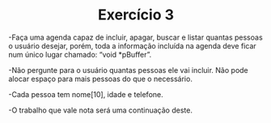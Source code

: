 <h1 align="center"> Exercício 3</h1>
-Faça uma agenda capaz de incluir, apagar, buscar e listar
quantas pessoas o usuário desejar, porém, toda a informação
incluída na agenda deve ficar num único lugar chamado: “void
*pBuffer”.

-Não pergunte para o usuário quantas pessoas ele vai incluir.
Não pode alocar espaço para mais pessoas do que o
necessário.

-Cada pessoa tem nome[10], idade e telefone.

-O trabalho que vale nota será uma continuação deste.